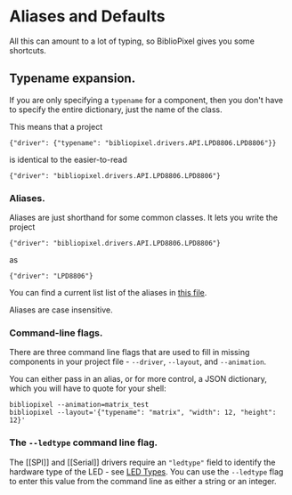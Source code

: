 # Aliases and Defaults

All this can amount to a lot of typing, so BiblioPixel gives you some shortcuts.

## Typename expansion.

If you are only specifying a `typename` for a component, then you don't have to specify the entire dictionary, just the name of the class.

This means that a project

    {"driver": {"typename": "bibliopixel.drivers.API.LPD8806.LPD8806"}}

is identical to the easier-to-read

    {"driver": "bibliopixel.drivers.API.LPD8806.LPD8806"}

### Aliases.
Aliases are just shorthand for some common classes.  It lets you write the project

    {"driver": "bibliopixel.drivers.API.LPD8806.LPD8806"}

as

    {"driver": "LPD8806"}

You can find a current list list of the aliases in [this file](https://github.com/ManiacalLabs/BiblioPixel/blob/master/bibliopixel/project/aliases.py).  

Aliases are case insensitive.

### Command-line flags.

There are three command line flags that are used to fill in missing components in your project file - `--driver`, `--layout`, and `--animation`.

You can either pass in an alias, or for more control, a JSON dictionary, which you will have to quote for your shell:

    bibliopixel --animation=matrix_test
    bibliopixel --layout='{"typename": "matrix", "width": 12, "height": 12}'

### The `--ledtype` command line flag.

The [[SPI]] and [[Serial]] drivers require an `"ledtype"` field to identify the hardware type of the LED - see [LED Types](Serial#led-types).  You can use the `--ledtype` flag to enter this value from the command line as either a string or an integer.
